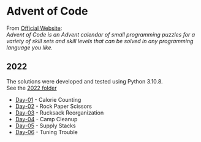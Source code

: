# Advent of Code

From [Official Website](https://adventofcode.com/):<br>
*Advent of Code is an Advent calendar of small programming puzzles for a variety of skill sets and skill levels that can be solved in any programming language you like.*

## 2022
The solutions were developed and tested using Python 3.10.8.<br>
See the [2022 folder](https://github.com/furacca/advent-of-code/tree/main/2022)

* [Day-01](https://github.com/furacca/advent-of-code/blob/main/2022/Day-01.py) - Calorie Counting 
* [Day-02](https://github.com/furacca/advent-of-code/blob/main/2022/Day-02.py) - Rock Paper Scissors
* [Day-03](https://github.com/furacca/advent-of-code/blob/main/2022/Day-03.py) - Rucksack Reorganization
* [Day-04](https://github.com/furacca/advent-of-code/blob/main/2022/Day-04.py) - Camp Cleanup
* [Day-05](https://github.com/furacca/advent-of-code/blob/main/2022/Day-05.py) - Supply Stacks
* [Day-06](https://github.com/furacca/advent-of-code/blob/main/2022/Day-06.py) - Tuning Trouble